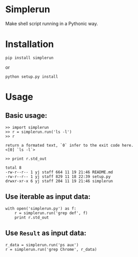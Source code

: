 Simplerun
=========

Make shell script running in a Pythonic way.

Installation
============

    pip install simplerun

or

    python setup.py install

Usage
=====

Basic usage:
---------------

    >> import simplerun
    >> r = simplerun.run('ls -l')
    >> r

    return a formated text, `0` infer to the exit code here.
    <[0] `ls -l`>

    >> print r.std_out

    total 8
    -rw-r--r-- 1 yj staff 664 11 19 21:46 README.md
    -rw-r--r-- 1 yj staff 829 11 18 22:39 setup.py
    drwxr-xr-x 6 yj staff 204 11 19 21:46 simplerun


Use iterable as input data:
--------------------------

    with open('simplerun.py') as f:
        r = simplerun.run('grep def', f)
        print r.std_out


Use `Result` as input data:
--------------------------

    r_data = simplerun.run('ps aux')
    r = simplerun.run('grep Chrome', r_data)

